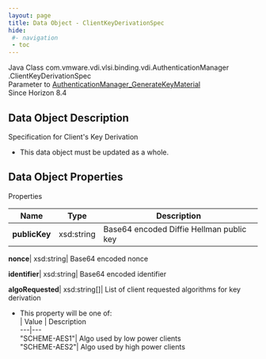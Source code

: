 ```yaml
---
layout: page
title: Data Object - ClientKeyDerivationSpec
hide:
 #- navigation
 - toc
---
```






Java Class
    com.vmware.vdi.vlsi.binding.vdi.AuthenticationManager  .ClientKeyDerivationSpec  
Parameter to
     [AuthenticationManager_GenerateKeyMaterial](vdi.AuthenticationManager.md#generateKeyMaterial)  
Since 
    Horizon 8.4

## Data Object Description 

Specification for Client's Key Derivation 

  * This data object must be updated as a whole.



## Data Object Properties

Properties

Name |  Type |  Description   
---|---|---  
**publicKey**|  xsd:string|  Base64 encoded Diffie Hellman public key   
  
**nonce**|  xsd:string|  Base64 encoded nonce   
  
**identifier**|  xsd:string|  Base64 encoded identifier   
  
**algoRequested**|  xsd:string[]|  List of client requested algorithms for key derivation   


  * This property will be one of:  
|  Value |  Description   
---|---  
"SCHEME-AES1"| Algo used by low power clients  
"SCHEME-AES2"| Algo used by high power clients  

  
  
  
   
  
  

